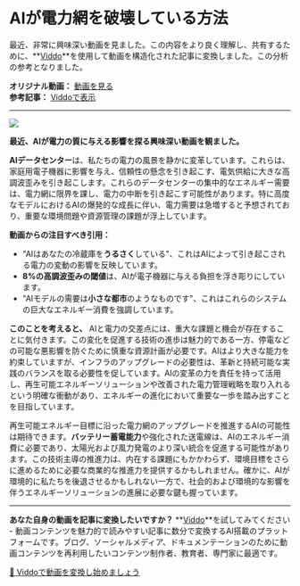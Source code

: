 # AIが電力網を破壊している方法

最近、非常に興味深い動画を見ました。この内容をより良く理解し、共有するために、**[Viddo](https://viddo.pro/)**を使用して動画を構造化された記事に変換しました。この分析の参考となりました。

**オリジナル動画：** [動画を見る](https://www.youtube.com/watch?v=3__HO-akNC8)  
**参考記事：** [Viddoで表示](https://viddo.pro/zh/video-result/6e474ac9-ec65-4715-ac7d-a261ee23f318)

---

![](https://www.youtube.com/embed/3__HO-akNC8)

**最近、AIが電力の質に与える影響を探る興味深い動画を観ました。**

**AIデータセンター**は、私たちの電力の風景を静かに変革しています。これらは、家庭用電子機器に影響を与え、信頼性の懸念を引き起こす、電気供給に大きな高調波歪みを引き起こします。これらのデータセンターの集中的なエネルギー需要は、電力網に限界を課し、電力の中断を引き起こす可能性があります。特に高度なモデルにおけるAIの爆発的な成長に伴い、電力需要は急増すると予想されており、重要な環境問題や資源管理の課題が浮上しています。

**動画からの注目すべき引用：**
- "AIはあなたの冷蔵庫を**うるさく**している"、これはAIによって引き起こされる電力の変動の影響を反映しています。
- **8%の高調波歪みの閾値**は、AIが電子機器に与える負担を浮き彫りにしています。
- "AIモデルの需要は**小さな都市**のようなものです"、これはこれらのシステムの巨大なエネルギー消費を強調しています。

**このことを考えると、** AIと電力の交差点には、重大な課題と機会が存在することに気付きます。この変化を促進する技術の進歩は魅力的である一方、停電などの可能な悪影響を防ぐために慎重な資源計画が必要です。AIはより大きな能力を約束していますが、インフラのアップグレードの必要性は、革新と持続可能な実践のバランスを取る必要性を促しています。AIの変革の力を責任を持って活用し、再生可能エネルギーソリューションや改善された電力管理戦略を取り入れるという明確な衝動があり、エネルギーの進化において重要な一歩を踏み出すことを目指しています。

再生可能エネルギー目標に沿った電力網のアップグレードを推進するAIの可能性は期待できます。**バッテリー蓄電能力**や強化された送電線は、AIのエネルギー消費に必要であり、太陽光および風力発電のより深い統合を促進する可能性があります。この技術主導の推進力は、内在する課題にもかかわらず、環境目標をさらに進めるために必要な商業的な推進力を提供するかもしれません。確かに、AIが環境的に私たちを後退させるかもしれない一方で、社会的および環境的な影響を伴うエネルギーソリューションの進展に必要な鍵も握っています。

---

**あなた自身の動画を記事に変換したいですか？** **[Viddo](https://viddo.pro/)**を試してみてください - 動画コンテンツを魅力的で読みやすい記事に数分で変換するAI搭載のプラットフォームです。ブログ、ソーシャルメディア、ドキュメンテーションのために動画コンテンツを再利用したいコンテンツ制作者、教育者、専門家に最適です。

[🚀 Viddoで動画を変換し始めましょう](https://viddo.pro/)